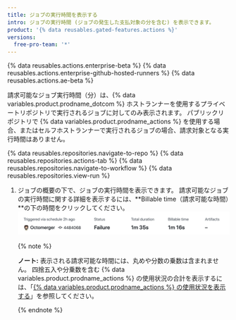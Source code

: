 ```yaml
---
title: ジョブの実行時間を表示する
intro: ジョブの実行時間 (ジョブの発生した支払対象の分を含む) を表示できます。
product: '{% data reusables.gated-features.actions %}'
versions:
  free-pro-team: '*'
---
```


{% data reusables.actions.enterprise-beta %}
{% data reusables.actions.enterprise-github-hosted-runners %}
{% data reusables.actions.ae-beta %}

請求可能なジョブ実行時間（分）は、{% data variables.product.prodname_dotcom %} ホストランナーを使用するプライベートリポジトリで実行されるジョブに対してのみ表示されます。 パブリックリポジトリで {% data variables.product.prodname_actions %} を使用する場合、またはセルフホストランナーで実行されるジョブの場合、請求対象となる実行時間はありません。

{% data reusables.repositories.navigate-to-repo %}
{% data reusables.repositories.actions-tab %}
{% data reusables.repositories.navigate-to-workflow %}
{% data reusables.repositories.view-run %}
1. ジョブの概要の下で、ジョブの実行時間を表示できます。 請求可能なジョブの実行時間に関する詳細を表示するには、**Billable time（請求可能な時間）**の下の時間をクリックしてください。 ![実行および支払請求可能な時間の詳細リンク](/assets/images/help/repository/view-run-billable-time.png)

   {% note %}

   **ノート:** 表示される請求可能な時間には、丸めや分数の乗数は含まれません。 四捨五入や分乗数を含む {% data variables.product.prodname_actions %} の使用状況の合計を表示するには、「[{% data variables.product.prodname_actions %} の使用状況を表示する](/billing/managing-billing-for-github-actions/viewing-your-github-actions-usage)」を参照してください。

   {% endnote %}
